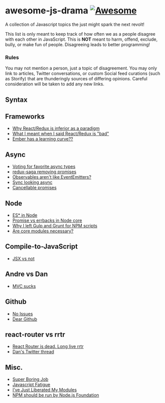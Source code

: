 # awesome-js-drama [![Awesome](https://cdn.rawgit.com/sindresorhus/awesome/d7305f38d29fed78fa85652e3a63e154dd8e8829/media/badge.svg)](https://github.com/sindresorhus/awesome)

A collection of Javascript topics the just might spark the next revolt!

This list is only meant to keep track of how often we as a people disagree with each other in JavaScript. This is **NOT** meant to harm, offend, exclude, bully, or make fun of people. Disagreeing leads to better programming!

### Rules

You may not mention a person, just a topic of disagreement. You may only link to articles, Twitter conversations, or custom Social feed curations (such as Storify) that are thunderingly sources of differing opinions. Careful consideration will be taken to add any new links.

## Syntax

## Frameworks

* [Why React/Redux is inferior as a paradigm](https://news.ycombinator.com/item?id=10940845)
* [What I meant when I said React/Redux is "bad"](https://twitter.com/andrestaltz/status/689891846538031106)
* [Ember has a learning curve??](https://twitter.com/tomdale/status/713881076909740032)

## Async

* [Voting for favorite async types](https://twitter.com/jaffathecake/status/693913976422416387)
* [redux-saga removing promises](https://twitter.com/dan_abramov/status/693515104466378752)
* [Observables aren't like EventEmitters?](https://twitter.com/andrestaltz/status/695890421269057540)
* [Sync looking async](https://twitter.com/getify/status/708716558235922433)
* [Cancellable promises](https://github.com/whatwg/fetch/issues/27)

## Node

* [ES* in Node](https://twitter.com/Fishrock123/status/691676456649408512)
* [Promise vs errbacks in Node core](https://github.com/nodejs/NG/issues/25)
* [Why I left Gulp and Grunt for NPM scripts](https://medium.com/@housecor/why-i-left-gulp-and-grunt-for-npm-scripts-3d6853dd22b8)
* [Are core modules necessary?](https://twitter.com/dominictarr/status/714753766990430208)

## Compile-to-JavaScript

* [JSX vs not](https://twitter.com/andrestaltz/status/693197734740938753)

## Andre vs Dan

* [MVC sucks](https://twitter.com/andrestaltz/status/702176259409743873) 

## Github

* [No Issues](https://twitter.com/thejameskyle/status/710352916519858176)
* [Dear Github](https://github.com/dear-github/dear-github)

## react-router vs rrtr
* [React Router is dead. Long live rrtr](https://medium.com/@taion/react-router-is-dead-long-live-rrtr-d229ca30e318#.m1a02stlp)
* [Dan's Twitter thread](https://twitter.com/dan_abramov/status/719641046121103362)

## Misc.

* [Super Boring Job](https://twitter.com/feross/status/695399411543769090)
* [Javascript Fatigue](https://www.google.com/webhp?ion=1&espv=2&es_th=1&ie=UTF-8#q=medium%20javascript%20fatigue&es_th=1)
* [I’ve Just Liberated My Modules](https://medium.com/@azerbike/i-ve-just-liberated-my-modules-9045c06be67c#.4nmgh7yti)
* [NPM should be run by Node.js Foundation](https://twitter.com/bcantrill/status/713031589614133248)
